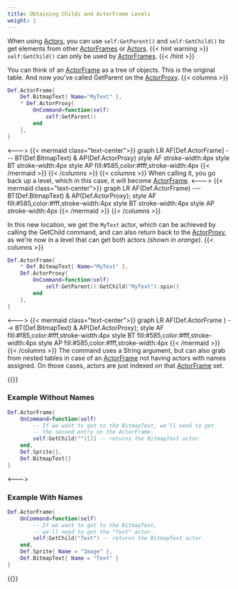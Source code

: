 ```yaml
---
title: Obtaining Childs and ActorFrame Levels
weight: 1
---
```


When using [Actors](../), you can use `self:GetParent()` and `self:GetChild()` to get elements from other [ActorFrames](../../actorframe/) or [Actors](../).
{{< hint warning >}}
`self:GetChild()` can only be used by [ActorFrames](../../actorframe/).
{{< /hint >}}

You can think of an [ActorFrame](../../actorframe/) as a tree of objects.
This is the original table. And now you've called GetParent on the [ActorProxy](../actorproxy/).
{{< columns >}}
```lua
Def.ActorFrame{
	Def.BitmapText{ Name="MyText" },
	* Def.ActorProxy{
		OnCommand=function(self)
			self:GetParent()
		end
	},
}
```
<--->
{{< mermaid class="text-center">}}
graph LR
    AF[Def.ActorFrame] --- BT(Def.BitmapText) & AP(Def.ActorProxy)
	style AF stroke-width:4px
	style BT stroke-width:4px
	style AP fill:#585,color:#fff,stroke-width:4px
{{< /mermaid >}}
{{< /columns >}}
{{< columns >}}
When calling it, you go back up a level, which in this case,
it will become [ActorFrame](../../actorframe/).
<--->
{{< mermaid class="text-center">}}
graph LR
    AF(Def.ActorFrame) --- BT(Def.BitmapText) & AP(Def.ActorProxy);
	style AF fill:#585,color:#fff,stroke-width:4px
	style BT stroke-width:4px
	style AP stroke-width:4px
{{< /mermaid >}}
{{< /columns >}}

In this new location, we get the `MyText` actor, which can be achieved by calling the GetChild command, and can also return back to the [ActorProxy](../actorproxy/), as we're now in a level that can get both actors _(shown in orange)_.
{{< columns >}}
```lua
Def.ActorFrame{
	* Def.BitmapText{ Name="MyText" },
	Def.ActorProxy{
		OnCommand=function(self)
			self:GetParent():GetChild("MyText"):spin()
		end
	},
}
```
<--->
{{< mermaid class="text-center">}}
graph LR
    AF(Def.ActorFrame ) --> BT(Def.BitmapText) & AP(Def.ActorProxy);
	style AF fill:#f85,color:#fff,stroke-width:4px
	style BT fill:#585,color:#fff,stroke-width:4px
	style AP fill:#585,color:#fff,stroke-width:4px
{{< /mermaid >}}
{{< /columns >}}
The command uses a String argument, but can also grab from nested tables in case of an [ActorFrame](../../actorframe/) not having
actors with names assigned. On those cases, actors are just indexed on that [ActorFrame](../../actorframe/) set.

{{<columns>}}
### Example Without Names
```lua
Def.ActorFrame{
	OnCommand=function(self)
		-- If we want to get to the BitmapText, we'll need to get
		-- the second entry on the ActorFrame.
		self:GetChild("")[2] -- returns the BitmapText actor.
	end,
	Def.Sprite{},
	Def.BitmapText{}
}
```
<--->
### Example With Names
```lua
Def.ActorFrame{
	OnCommand=function(self)
		-- If we want to get to the BitmapText,
		-- we'll need to get the "Text" actor.
		self:GetChild("Text") -- returns the BitmapText actor.
	end,
	Def.Sprite{ Name = "Image" },
	Def.BitmapText{ Name = "Text" }
}
```
{{</columns>}}